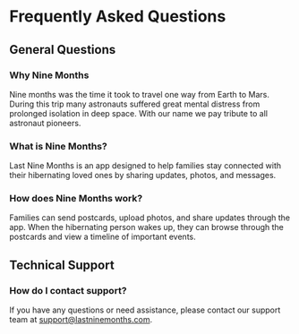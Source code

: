 # Frequently Asked Questions

## General Questions

### Why Nine Months
Nine months was the time it took to travel one way from Earth to Mars. During this trip many astronauts suffered great mental distress from prolonged isolation in deep space. With our name we pay tribute to all astronaut pioneers.

### What is Nine Months?
Last Nine Months is an app designed to help families stay connected with their hibernating loved ones by sharing updates, photos, and messages.

### How does Nine Months work?
Families can send postcards, upload photos, and share updates through the app. When the hibernating person wakes up, they can browse through the postcards and view a timeline of important events.

## Technical Support

### How do I contact support?
If you have any questions or need assistance, please contact our support team at support@lastninemonths.com.
